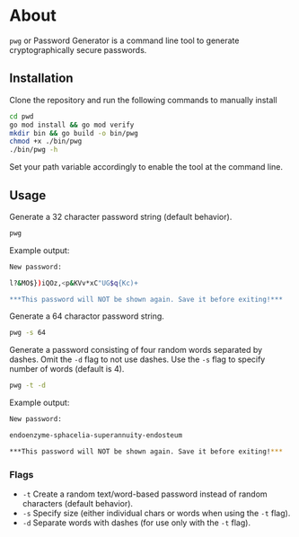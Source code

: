 # About

`pwg` or Password Generator is a command line tool to generate cryptographically secure passwords.

## Installation

Clone the repository and run the following commands to manually install

```bash
cd pwd
go mod install && go mod verify
mkdir bin && go build -o bin/pwg
chmod +x ./bin/pwg
./bin/pwg -h
```

Set your path variable accordingly to enable the tool at the command line.

## Usage

Generate a 32 character password string (default behavior).

```bash
pwg
```

Example output:

```bash
New password:

l?&MO$})iQOz,<p&KVv*xC"UG$q{Kc)+

***This password will NOT be shown again. Save it before exiting!***
```

Generate a 64 charactor password string.

```bash
pwg -s 64
```

Generate a password consisting of four random words separated by dashes.
Omit the `-d` flag to not use dashes. Use the `-s` flag to specify number of words (default is 4).

```bash
pwg -t -d
```

Example output:

```bash
New password:

endoenzyme-sphacelia-superannuity-endosteum

***This password will NOT be shown again. Save it before exiting!***
```

### Flags

- `-t` Create a random text/word-based password instead of random characters (default behavior).
- `-s` Specify size (either individual chars or words when using the `-t` flag).
- `-d` Separate words with dashes (for use only with the `-t` flag).
